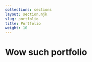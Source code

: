 ```yaml
---
collections: sections
layout: section.njk
slug: portfolio
title: Portfolio
weight: 10
---
```


# Wow such portfolio
